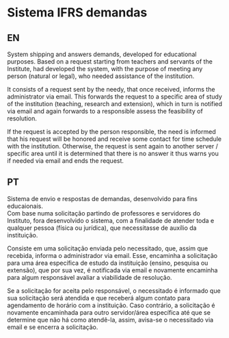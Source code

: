 # Sistema IFRS demandas
<h2> EN </h2>
<p>System shipping and answers demands, developed for educational purposes.
Based on a request starting from teachers and servants of the Institute, had developed the system, with the purpose of meeting any person (natural or legal), who needed assistance of the institution.</p>

<p>It consists of a request sent by the needy, that once received, informs the administrator via email. This forwards the request to a specific area of ​​study of the institution (teaching, research and extension), which in turn is notified via email and again forwards to a responsible assess the feasibility of resolution.</p>

<p>If the request is accepted by the person responsible, the need is informed that his request will be honored and receive some contact for time schedule with the institution. Otherwise, the request is sent again to another server / specific area until it is determined that there is no answer it thus warns you if needed via email and ends the request.</p>

<h2> PT </h2>
<p>Sistema de envio e respostas de demandas, desenvolvido para fins educaionais.<br>
Com base numa solicitação partindo de professores e servidores do Instituto, fora desenvolvido o sistema, com a finalidade de atender toda e qualquer pessoa (física ou jurídica), que necessitasse de auxílio da instituição.</p>
<p>Consiste em uma solicitação enviada pelo necessitado, que, assim que recebida, informa o administrador via email. Esse, encaminha a solicitação para uma área específica de estudo da instituição (ensino, pesquisa ou extensão), que por sua vez, é notificada via email e novamente encaminha para algum responsável avaliar a viabilidade de resolução.</p>
<p>Se a solicitação for aceita pelo responsável, o necessitado é informado que sua solicitação será atendida e que receberá algum contato para agendamento de horário com a instituição. Caso contrário, a solicitação é novamente encaminhada para outro servidor/área específica até que se determine que não há como atendê-la, assim, avisa-se o necessitado via email e se encerra a solicitação. </p>
